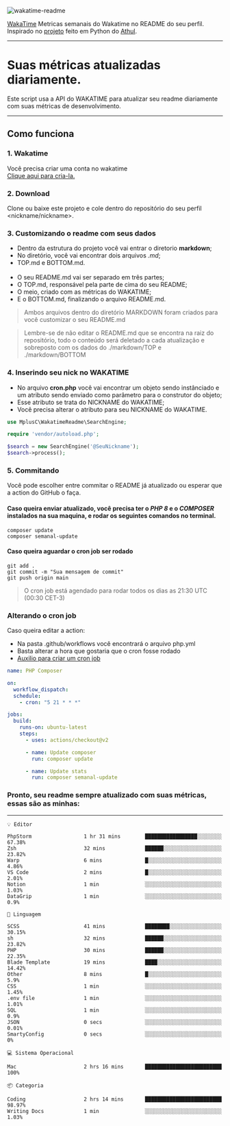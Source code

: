![wakatime-readme](https://socialify.git.ci/bymatheus/wakatime-readme/image?description=1&descriptionEditable=M%C3%A9tricas%20semanais%20do%20Wakatime%20no%20seu%20README%20de%20perfil.&font=KoHo&forks=1&language=1&owner=1&pattern=Signal&stargazers=1&theme=Dark)

[WakaTime](https://wakatime.com) Metricas semanais do Wakatime no README do seu perfil. <br>
Inspirado no [projeto](https://github.com/athul/waka-readme) feito em Python do [Athul](https://github.com/athul).
___

# Suas métricas atualizadas diariamente.
Este script usa a API do WAKATIME para atualizar seu readme diariamente com suas métricas de desenvolvimento.

___

## Como funciona

### 1. Wakatime
Você precisa criar uma conta no wakatime <br>
[Clique aqui para cria-la.](https://wakatime.com) 

### 2. Download
Clone ou baixe este projeto e cole dentro do repositório do seu perfil <nickname/nickname>.

### 3. Customizando o readme com seus dados
- Dentro da estrutura do projeto você vai entrar o diretorio **markdown**;  
- No diretório, você vai encontrar dois arquivos *.md*;
- TOP.md e BOTTOM.md.
<br><br>
- O seu README.md vai ser separado em três partes; 
- O TOP.md, responsável pela parte de cima do seu README;
- O meio, criado com as métricas do WAKATIME;
- E o BOTTOM.md, finalizando o arquivo README.md.<br>

> Ambos arquivos dentro do diretório MARKDOWN foram criados para você customizar o seu README.md

> Lembre-se de não editar o README.md que se encontra na raiz do repositório, todo o conteúdo será deletado a cada atualização e sobreposto com os dados do ./markdown/TOP e ./markdown/BOTTOM

### 4. Inserindo seu nick no WAKATIME
- No arquivo **cron.php** você vai encontrar um objeto sendo instânciado e um atributo sendo enviado como parâmetro para o construtor do objeto;
- Esse atributo se trata do NICKNAME do WAKATIME;
- Você precisa alterar o atributo para seu NICKNAME do WAKATIME.

```php
use MplusC\WakatimeReadme\SearchEngine;

require 'vendor/autoload.php';

$search = new SearchEngine('@SeuNickname');
$search->process();
```

### 5. Commitando
Você pode escolher entre commitar o README já atualizado ou esperar que a action do GitHub o faça. <br>

#### Caso queira enviar atualizado, você precisa ter o *PHP 8* e o *COMPOSER* instalados na sua maquina, e rodar os seguintes comandos no terminal.
```composer
composer update
composer semanal-update 
```

#### Caso queira aguardar o cron job ser rodado 
```git 
git add .
git commit -m "Sua mensagem de commit"
git push origin main
```

>O cron job está agendado para rodar todos os dias as 21:30 UTC (00:30 CET-3) 

### Alterando o cron job
Caso queira editar a action:

- Na pasta .github/workflows você encontrará o arquivo php.yml
- Basta alterar a hora que gostaria que o cron fosse rodado
- [Auxilio para criar um cron job](https://crontab.guru)

```yml
name: PHP Composer

on:
  workflow_dispatch:
  schedule:
    - cron: "5 21 * * *"

jobs:
  build:
    runs-on: ubuntu-latest
    steps:
      - uses: actions/checkout@v2

      - name: Update composer
        run: composer update

      - name: Update stats
        run: composer semanal-update
```

### Pronto, seu readme sempre atualizado com suas métricas, essas são as minhas:

___
```text
💡 Editor

PhpStorm                 1 hr 31 mins        █████████████████░░░░░░░░     67.38%
Zsh                      32 mins             ██████░░░░░░░░░░░░░░░░░░░     23.82%
Warp                     6 mins              █░░░░░░░░░░░░░░░░░░░░░░░░      4.86%
VS Code                  2 mins              █░░░░░░░░░░░░░░░░░░░░░░░░      2.01%
Notion                   1 min               ░░░░░░░░░░░░░░░░░░░░░░░░░      1.03%
DataGrip                 1 min               ░░░░░░░░░░░░░░░░░░░░░░░░░       0.9%
```
```text
💬 Linguagem

SCSS                     41 mins             ████████░░░░░░░░░░░░░░░░░     30.15%
sh                       32 mins             ██████░░░░░░░░░░░░░░░░░░░     23.82%
PHP                      30 mins             ██████░░░░░░░░░░░░░░░░░░░     22.35%
Blade Template           19 mins             ████░░░░░░░░░░░░░░░░░░░░░     14.42%
Other                    8 mins              █░░░░░░░░░░░░░░░░░░░░░░░░       5.9%
CSS                      1 min               ░░░░░░░░░░░░░░░░░░░░░░░░░      1.45%
.env file                1 min               ░░░░░░░░░░░░░░░░░░░░░░░░░      1.01%
SQL                      1 min               ░░░░░░░░░░░░░░░░░░░░░░░░░       0.9%
JSON                     0 secs              ░░░░░░░░░░░░░░░░░░░░░░░░░      0.01%
SmartyConfig             0 secs              ░░░░░░░░░░░░░░░░░░░░░░░░░         0%
```
```text
💻 Sistema Operacional

Mac                      2 hrs 16 mins       █████████████████████████       100%
```
```text
📦 Categoria

Coding                   2 hrs 14 mins       █████████████████████████     98.97%
Writing Docs             1 min               ░░░░░░░░░░░░░░░░░░░░░░░░░      1.03%
```
